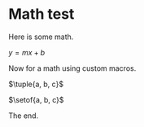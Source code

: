 # Math test

Here is some math.

$y = mx + b$

Now for a math using custom macros.

$\tuple{a, b, c}$

$\setof{a, b, c}$

The end.
